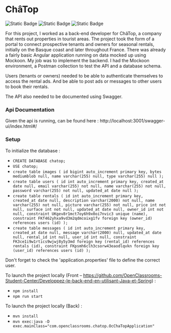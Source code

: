 # ChâTop

<div>
<img alt="Static Badge" src="https://img.shields.io/badge/Java-%23ff7b0c">
<img alt="Static Badge" src="https://img.shields.io/badge/Spring_Boot-5bd84c">
<img alt="Static Badge" src="https://img.shields.io/badge/Swagger-8df14f">
</div>

For this project, I worked as a back-end developer for ChâTop, a company that rents out properties in tourist areas.
The project took the form of a portal to connect prospective tenants and owners for seasonal rentals, initially on the Basque coast and later throughout France.
There was already a fairly basic Angular application running on data mocked up using Mockoon.
My job was to implement the backend. I had the Mockoon environment, a Postman collection to test the API and a database schema.

Users (tenants or owners) needed to be able to authenticate themselves to access the rental ads. And be able to post ads or messages to other users to book their rentals.

The API also needed to be documented using Swagger.

### Api Documentation

Given the api is running, can be found here :
 http://localhost:3001/swagger-ui/index.html#/

### Setup

To initialize the database :
- `CREATE DATABASE chatop;`
- `USE chatop;`
- `create table images (
  id bigint auto_increment primary key,
  bytes mediumblob null,
  name varchar(255) null,
  type varchar(255) null
  );`
- `create table users (
  id int auto_increment primary key,
  created_at date null,
  email varchar(255) not null,
  name varchar(255) not null,
  password varchar(255) not null,
  updated_at date null
  );`
- `create table rentals (
  id int auto_increment primary key,
  created_at date null,
  description varchar(2000) not null,
  name varchar(255) not null,
  picture varchar(255) not null,
  price int not null,
  surface int not null,
  updated_at date null,
  owner_id int not null,
  constraint UKgev8r1mct7oy6h9x0oi7nvic3 unique (name),
  constraint FKf462yhxa9vd3m2qdmcoixg1fv foreign key (owner_id) references users (id)
  );`
- `create table messages (
  id int auto_increment primary key,
  created_at date null,
  message varchar(2000) null,
  updated_at date null,
  rental_id int null,
  user_id int null,
  constraint FK3ce1i9w1rtics9wjwj8y5y3md foreign key (rental_id) references rentals (id),
  constraint FKpsmh6clh3csorw43eaodlqvkn foreign key (user_id) references users (id)
  );`

Don't forget to check the 'application.properties' file to define the correct user.

To launch the project locally (Front – https://github.com/OpenClassrooms-Student-Center/Developpez-le-back-end-en-utilisant-Java-et-Spring) : 
- `npm install`
- `npm run start`

To launch the project locally (Back) : 
- `mvn install`
- `mvn exec:java -D exec.mainClass="com.openclassrooms.chatop.OcChaTopApplication"`

